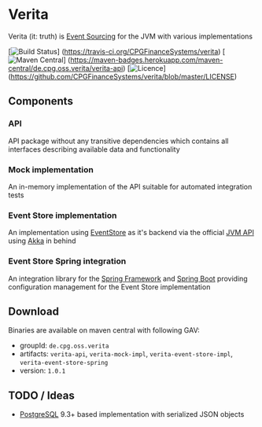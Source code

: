 # Verita
Verita (it: truth) is [Event Sourcing](https://msdn.microsoft.com/en-us/library/dn589792.aspx) for the JVM with
various implementations

[![Build Status](https://api.travis-ci.org/CPGFinanceSystems/verita.svg?branch=master)]
(https://travis-ci.org/CPGFinanceSystems/verita)
[![Maven Central](https://maven-badges.herokuapp.com/maven-central/de.cpg.oss.verita/verita-api/badge.svg)]
(https://maven-badges.herokuapp.com/maven-central/de.cpg.oss.verita/verita-api)
[![Licence](https://img.shields.io/github/license/CPGFinanceSystems/verita.svg)]
(https://github.com/CPGFinanceSystems/verita/blob/master/LICENSE)

## Components

### API

API package without any transitive dependencies which contains all interfaces describing available data and functionality

### Mock implementation

An in-memory implementation of the API suitable for automated integration tests

### Event Store implementation

An implementation using [EventStore](https://www.geteventstore.com) as it's backend via the official
[JVM API](https://github.com/EventStore/EventStore.JVM) using [Akka](http://www.akka.io) in behind

### Event Store Spring integration

An integration library for the [Spring Framework](http://www.spring.io) and [Spring Boot](http://projects.spring.io/spring-boot)
providing configuration management for the Event Store implementation

## Download

Binaries are available on maven central with following GAV:

- groupId: `de.cpg.oss.verita`
- artifacts: `verita-api`, `verita-mock-impl`, `verita-event-store-impl`, `verita-event-store-spring`
- version: `1.0.1`

## TODO / Ideas

* [PostgreSQL](http://www.postgresql.org) 9.3+ based implementation with serialized JSON objects
